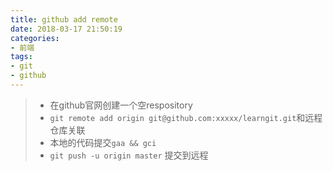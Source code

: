 ```yaml
---
title: github add remote
date: 2018-03-17 21:50:19
categories:
- 前端
tags:
- git
- github
---
```


> * 在github官网创建一个空respository
> * `git remote add origin git@github.com:xxxxx/learngit.git`和远程仓库关联
> * 本地的代码提交`gaa && gci`
> * `git push -u origin master` 提交到远程
